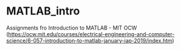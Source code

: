 # MATLAB_intro
Assignments fro Introduction to MATLAB - MIT OCW (https://ocw.mit.edu/courses/electrical-engineering-and-computer-science/6-057-introduction-to-matlab-january-iap-2019/index.htm)
